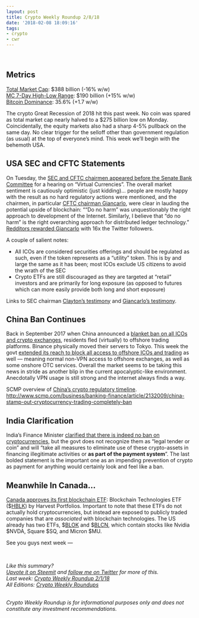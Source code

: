 ```yaml
---
layout: post
title: Crypto Weekly Roundup 2/8/18
date: '2018-02-08 18:09:16'
tags:
- crypto
- cwr
---
```


<br />

## Metrics
[Total Market Cap](https://coinmarketcap.com/charts/): $388 billion (-16% w/w)<br />
[MC 7-Day High-Low Range](https://coinmarketcap.com/charts/): $190 billion (+15% w/w)<br />
[Bitcoin Dominance](https://coinmarketcap.com/charts/#dominance-percentage): 35.6% (+1.7 w/w)

The crypto Great Recession of 2018 hit this past week. No coin was spared as total market cap nearly halved to a $275 billion low on Monday. Coincidentally, the equity markets also had a sharp 4-5% pullback on the same day. No clear trigger for the selloff other than government regulation (as usual) at the top of everyone’s mind. This week we’ll begin with the behemoth USA.

## USA SEC and CFTC Statements
On Tuesday, the [SEC and CFTC chairmen appeared before the Senate Bank Committee](https://www.banking.senate.gov/public/index.cfm/hearings?ID=D8EC44B1-F141-4778-A042-584E0F3B9D39) for a hearing on “Virtual Currencies”. The overall market sentiment is cautiously optimistic (just kidding)… people are mostly happy with the result as no hard regulatory actions were mentioned, and the chairmen, in particular [CFTC chairman Giancarlo](https://twitter.com/giancarlocftc), were clear in lauding the potential upside of blockchain: ““Do no harm” was unquestionably the right approach to development of the Internet. Similarly, I believe that “do no harm” is the right overarching approach for distributed ledger technology.” [Redditors rewarded Giancarlo](https://www.reddit.com/r/CryptoCurrency/comments/7w26sv/giancarlo_has_gained_14x_twitter_followers_since/) with 16x the Twitter followers.

A couple of salient notes:

* All ICOs are considered securities offerings and should be regulated as such, even if the token represents as a “utility” token. This is by and large the same as it has been; most ICOs exclude US citizens to avoid the wrath of the SEC
* Crypto ETFs are still discouraged as they are targeted at “retail” investors and are primarily for long exposure (as opposed to futures which can more easily provide both long and short exposure)

Links to SEC chairman [Clayton’s testimony](https://www.banking.senate.gov/public/_cache/files/a5e72ac6-4f8a-473f-9c9c-e2894573d57d/BF62433A09A9B95A269A29E1FF13D2BA.clayton-testimony-2-6-18.pdf) and [Giancarlo’s testimony](https://www.banking.senate.gov/public/_cache/files/d6c0f0b6-757d-4916-80fd-a43315228060/A2A6C1D8DDBB7AD33EBE63254D80E9E3.giancarlo-testimony-2-6-18b.pdf).

## China Ban Continues
Back in September 2017 when China announced a [blanket ban on all ICOs and crypto exchanges](https://www.bloomberg.com/news/articles/2017-09-11/china-is-said-to-ban-bitcoin-exchanges-while-allowing-otc-trades-j7fofh20), residents fled (virtually) to offshore trading platforms.  Binance physically moved their servers to Tokyo. This week the govt [extended its reach to block all access to offshore ICOs and trading](http://www.scmp.com/business/banking-finance/article/2132009/china-stamp-out-cryptocurrency-trading-completely-ban) as well — meaning normal non-VPN access to offshore exchanges, as well as some onshore OTC services. Overall the market seems to be taking this news in stride as another blip in the current apocalyptic-like environment. Anecdotally VPN usage is still strong and the internet always finds a way.

SCMP overview of [China’s crypto regulatory timeline](http://www.scmp.com/news/china/economy/article/2132119/beijing-bans-bitcoin-when-did-it-all-go-wrong-cryptocurrencies).
http://www.scmp.com/business/banking-finance/article/2132009/china-stamp-out-cryptocurrency-trading-completely-ban

## India Clarification
India’s Finance Minister [clarified that there is indeed no ban on cryptocurrencies](https://techcrunch.com/2018/02/03/psa-no-india-hasnt-banned-bitcoin-but-its-still-talking-tough-on-crypto/), but the govt does not recognize them as “legal tender or coin” and will “take all measures to eliminate use of these crypto-assets in financing illegitimate activities or **as part of the payment system**”. The last bolded statement is the important one as an impending prevention of crypto as payment for anything would certainly look and feel like a ban.

## Meanwhile In Canada…
[Canada approves its first blockchain ETF](https://www.theglobeandmail.com/globe-investor/funds-and-etfs/etfs/osc-approves-canadas-first-blockchain-etf/article37828183/): Blockchain Technologies ETF ($[HBLK](https://www.bloomberg.com/quote/HBLK:CN)) by Harvest Portfolios. Important to note that these ETFs do not actually hold cryptocurrencies, but instead are exposed to publicly traded companies that are _associated_ with blockchain technologies. The US already has two ETFs, $[BLOK](https://www.amplifyetfs.com/blok-holdings) and $[BLCN](http://etfdb.com/etf/BLCN/), which contain stocks like Nvidia $NVDA, Square $SQ, and Micron $MU.

See you guys next week —

<br />

*Like this summary?<br /> [Upvote it on Steemit](https://steemit.com/cryptocurrency/@aeto/aeto-s-crypto-weekly-roundup-2-8-18) and [follow me on Twitter](https://twitter.com/tonyin) for more of this.*<br />*Last week: [Crypto Weekly Roundup 2/1/18](https://tonyy.in/crypto-weekly-roundup-2-1-18/)*<br />*All Editions: [Crypto Weekly Roundups](https://tonyy.in/tag/cwr/)*

<br />*Crypto Weekly Roundup is for informational purposes only and does not constitute any investment recommendations.*